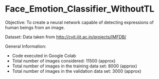 # Face_Emotion_Classifier_WithoutTL
Objective:
To create a neural network capable of detecting expressions of human beings from an image.

Dataset:
Data taken from http://cvit.iiit.ac.in/projects/IMFDB/

General Information:
* Code executed in Google Colab
* Total number of images considered: 11500 (approx)
* Total number of images in the training data set: 8000 (approx)
* Total number of images in the validation data set: 3000 (approx)

